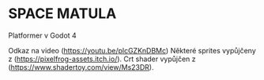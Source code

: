# SPACE MATULA

Platformer v Godot 4

Odkaz na video (https://youtu.be/plcGZKnDBMc)
Některé sprites vypůjčeny z (https://pixelfrog-assets.itch.io/).
Crt shader vypůjčen z (https://www.shadertoy.com/view/Ms23DR).
